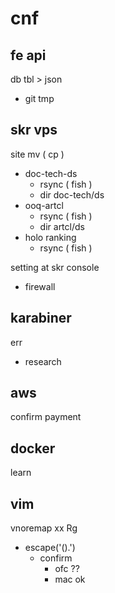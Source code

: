 
# cnf


## fe api

db tbl > json
- git tmp


## skr vps

site mv ( cp )
- doc-tech-ds
  - rsync ( fish )
  - dir doc-tech/ds
- ooq-artcl
  - rsync ( fish )
  - dir artcl/ds
- holo ranking
  - rsync ( fish )


setting at skr console
- firewall


## karabiner

err
- research


## aws

confirm payment


## docker

learn


## vim

vnoremap xx Rg
- escape('().')
  - confirm
    - ofc ??
    - mac ok



